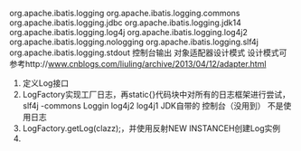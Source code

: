 org.apache.ibatis.logging
org.apache.ibatis.logging.commons
org.apache.ibatis.logging.jdbc
org.apache.ibatis.logging.jdk14
org.apache.ibatis.logging.log4j
org.apache.ibatis.logging.log4j2
org.apache.ibatis.logging.nologging
org.apache.ibatis.logging.slf4j    
org.apache.ibatis.logging.stdout  控制台输出
对象适配器设计模式
设计模式可参考http://www.cnblogs.com/liuling/archive/2013/04/12/adapter.html

1. 定义Log接口
2. LogFactory实现工厂日志，再static{}代码块中对所有的日志框架进行尝试，slf4j -commons Loggin log4j2 log4j1 JDK自带的 控制台（没用到） 不是使用日志
3. LogFactory.getLog(clazz);，并使用反射NEW INSTANCEH创建Log实例
4. 
